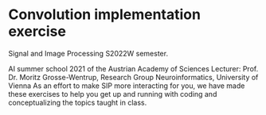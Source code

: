# Convolution implementation exercise

Signal and Image Processing S2022W semester.

AI summer school 2021 of the Austrian Academy of Sciences
Lecturer: Prof. Dr. Moritz Grosse-Wentrup, Research Group Neuroinformatics, University of Vienna
As an effort to make SIP more interacting for you, we have made these exercises to help you get up and running with coding and conceptualizing the topics taught in class.

